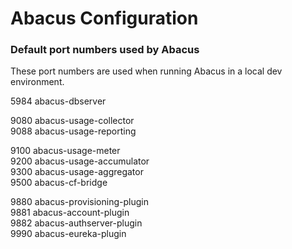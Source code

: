 Abacus Configuration
===

### Default port numbers used by Abacus

These port numbers are used when running Abacus in a local dev environment.

5984 abacus-dbserver   

9080 abacus-usage-collector   
9088 abacus-usage-reporting   

9100 abacus-usage-meter   
9200 abacus-usage-accumulator   
9300 abacus-usage-aggregator   
9500 abacus-cf-bridge   

9880 abacus-provisioning-plugin   
9881 abacus-account-plugin   
9882 abacus-authserver-plugin   
9990 abacus-eureka-plugin   

